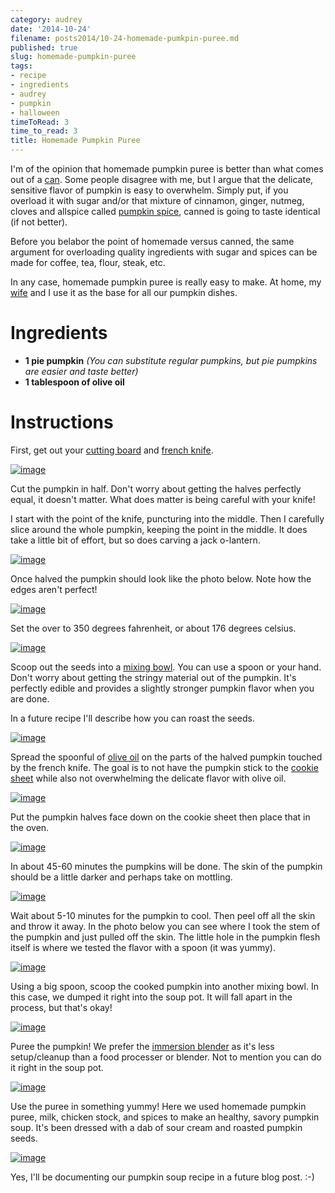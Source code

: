 ```yaml
---
category: audrey
date: '2014-10-24'
filename: posts2014/10-24-homemade-pumkpin-puree.md
published: true
slug: homemade-pumpkin-puree
tags:
- recipe
- ingredients
- audrey
- pumpkin
- halloween
timeToRead: 3
time_to_read: 3
title: Homemade Pumpkin Puree
---
```


I'm of the opinion that homemade pumpkin puree is better than what
comes out of a
[can](http://www.amazon.com/Farmers-Market-Organic-Pumpkin-15-Ounce/dp/B0062A87HA/ref=sr_1_1?tag=mlinar-20).
Some people disagree with me, but I argue that the delicate, sensitive
flavor of pumpkin is easy to overwhelm. Simply put, if you overload it
with sugar and/or that mixture of cinnamon, ginger, nutmeg, cloves and
allspice called [pumpkin
spice](http://www.amazon.com/Culinary-Secrets-Pumpkin-Pie-Spice/dp/B00OGNFZA2/ref=sr_1_14?tag=mlinar-20),
canned is going to taste identical (if not better).

Before you belabor the point of homemade versus canned, the same
argument for overloading quality ingredients with sugar and spices can
be made for coffee, tea, flour, steak, etc.

In any case, homemade pumpkin puree is really easy to make. At home, my
[wife](https://twitter.com/audreyr) and I use it as the base for all our
pumpkin dishes.

Ingredients
===========

-   **1 pie pumpkin** *(You can substitute regular pumpkins, but pie
    pumpkins are easier and taste better)*
-   **1 tablespoon of olive oil**

Instructions
============

First, get out your [cutting
board](http://www.amazon.com/Microban-Antimicrobial-Cutting-Board-Green/dp/B00BM9939C/ref=sr_1_1?tag=mlinar-20)
and [french
knife](http://www.amazon.com/Victorinox-Fibrox-8-Inch-Chefs-Knife/dp/B000638D32/ref=zg_bs_289857_1?tag=mlinar-20).

[![image](../../src/assets/images/homemade-pumpkin-puree/pumpkin-uncut.jpg)](../../src/assets/images/homemade-pumpkin-puree/pumpkin-uncut.jpg)

Cut the pumpkin in half. Don't worry about getting the halves perfectly
equal, it doesn't matter. What does matter is being careful with your
knife!

I start with the point of the knife, puncturing into the middle. Then I
carefully slice around the whole pumpkin, keeping the point in the
middle. It does take a little bit of effort, but so does carving a jack
o-lantern.

[![image](../../src/assets/images/homemade-pumpkin-puree/slicing-pumpkin.jpg)](../../src/assets/images/homemade-pumpkin-puree/slicing-pumpkin.jpg)

Once halved the pumpkin should look like the photo below. Note how the
edges aren't perfect!

[![image](../../src/assets/images/homemade-pumpkin-puree/halved-pumpkin.jpg)](../../src/assets/images/homemade-pumpkin-puree/halved-pumpkin.jpg)

Set the over to 350 degrees fahrenheit, or about 176 degrees celsius.

[![image](../../src/assets/images/homemade-pumpkin-puree/setting-oven.jpg)](../../src/assets/images/homemade-pumpkin-puree/setting-oven.jpg)

Scoop out the seeds into a [mixing
bowl](http://www.amazon.com/iSi-Basics-Flexible-Silicone-Mixing/dp/B000S17WNO/ref=sr_1_7?tag=mlinar-20).
You can use a spoon or your hand. Don't worry about getting the stringy
material out of the pumpkin. It's perfectly edible and provides a
slightly stronger pumpkin flavor when you are done.

In a future recipe I'll describe how you can roast the seeds.

[![image](../../src/assets/images/homemade-pumpkin-puree/scoop-out-pumpkin.jpg)](../../src/assets/images/homemade-pumpkin-puree/scoop-out-pumpkin.jpg)

Spread the spoonful of [olive
oil](http://www.amazon.com/California-Olive-Ranch-Extra-Virgin/dp/B004ULUVU4/ref=sr_1_1?tag=mlinar-20)
on the parts of the halved pumpkin touched by the french knife. The goal
is to not have the pumpkin stick to the [cookie
sheet](http://www.amazon.com/Nordic-Ware-Natural-Aluminum-Commercial/dp/B000G0KJG4/ref=sr_1_1?tag=mlinar-20)
while also not overwhelming the delicate flavor with olive oil.

[![image](../../src/assets/images/homemade-pumpkin-puree/oiling-pumpkins.jpg)](../../src/assets/images/homemade-pumpkin-puree/oiling-pumpkins.jpg)

Put the pumpkin halves face down on the cookie sheet then place that in
the oven.

[![image](../../src/assets/images/homemade-pumpkin-puree/oven.jpg)](../../src/assets/images/homemade-pumpkin-puree/oven.jpg)

In about 45-60 minutes the pumpkins will be done. The skin of the
pumpkin should be a little darker and perhaps take on mottling.

[![image](../../src/assets/images/homemade-pumpkin-puree/done-pumpkins.jpg)](../../src/assets/images/homemade-pumpkin-puree/done-pumpkins.jpg)

Wait about 5-10 minutes for the pumpkin to cool. Then peel off all the
skin and throw it away. In the photo below you can see where I took the
stem of the pumpkin and just pulled off the skin. The little hole in the
pumpkin flesh itself is where we tested the flavor with a spoon (it was
yummy).

[![image](../../src/assets/images/homemade-pumpkin-puree/peeling-pumpkin.jpg)](../../src/assets/images/homemade-pumpkin-puree/peeling-pumpkin.jpg)

Using a big spoon, scoop the cooked pumpkin into another mixing bowl. In
this case, we dumped it right into the soup pot. It will fall apart in
the process, but that's okay!

[![image](../../src/assets/images/homemade-pumpkin-puree/cooked-pumpkin.jpg)](../../src/assets/images/homemade-pumpkin-puree/cooked-pumpkin.jpg)

Puree the pumpkin! We prefer the [immersion
blender](http://www.amazon.com/Cuisinart-HB-155PC-Blender-Blending-Attachments/dp/B00DOK0R2O/ref=sr_1_3?tag=mlinar-20)
as it's less setup/cleanup than a food processer or blender. Not to
mention you can do it right in the soup pot.

[![image](../../src/assets/images/homemade-pumpkin-puree/pumpkin-puree.jpg)](../../src/assets/images/homemade-pumpkin-puree/pumpkin-puree.jpg)

Use the puree in something yummy! Here we used homemade pumpkin puree,
milk, chicken stock, and spices to make an healthy, savory pumpkin soup.
It's been dressed with a dab of sour cream and roasted pumpkin seeds.

[![image](../../src/assets/images/homemade-pumpkin-puree/pumpkin-soup.jpg)](../../src/assets/images/homemade-pumpkin-puree/pumpkin-soup.jpg)

Yes, I'll be documenting our pumpkin soup recipe in a future blog post.
:-)
